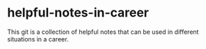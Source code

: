 # helpful-notes-in-career
This git is a collection of helpful notes that can be used in different situations in a career.
